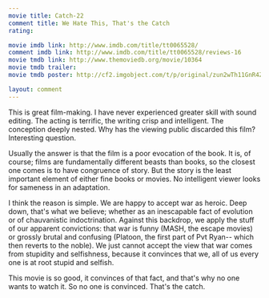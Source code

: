 ```yaml
---
movie title: Catch-22
comment title: We Hate This, That's the Catch
rating: 

movie imdb link: http://www.imdb.com/title/tt0065528/
comment imdb link: http://www.imdb.com/title/tt0065528/reviews-16
movie tmdb link: http://www.themoviedb.org/movie/10364
movie tmdb trailer: 
movie tmdb poster: http://cf2.imgobject.com/t/p/original/zun2wTh11GnR4Z6MHoQ2SfNRbus.jpg

layout: comment
---
```


This is great film-making. I have never experienced greater skill with sound editing. The acting is terrific, the writing crisp and intelligent. The conception deeply nested. Why has the viewing public discarded this film? Interesting question.

Usually the answer is that the film is a poor evocation of the book. It is, of course; films are fundamentally different beasts than books, so the closest one comes is to have congruence of story. But the story is the least important element of either fine books or movies. No intelligent viewer looks for sameness in an adaptation.

I think the reason is simple. We are happy to accept war as heroic. Deep down, that's what we believe; whether as an inescapable fact of evolution or of chauvanistic indoctrination. Against this backdrop, we apply the stuff of our apparent convictions: that war is funny (MASH, the escape movies) or grossly brutal and confusing (Platoon, the first part of Pvt Ryan-- which then reverts to the noble). We just cannot accept the view that war comes from stupidity and selfishness, because it convinces that we, all of us every one is at root stupid and selfish. 

This movie is so good, it convinces of that fact, and that's why no one wants to watch it. So no one is convinced. That's the catch.